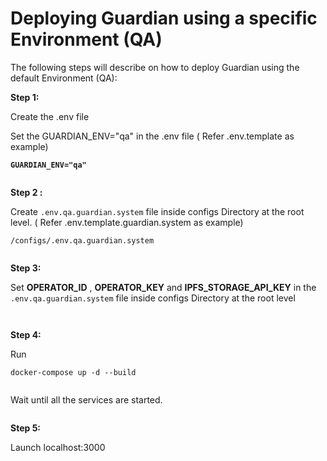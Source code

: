 # Deploying Guardian using a specific Environment (QA)

The following steps will describe on how to deploy Guardian using the default Environment (QA):

**Step 1:**

Create the .env file

Set the GUARDIAN\_ENV="qa" in the .env file ( Refer .env.template as example)

<pre><code><strong>GUARDIAN_ENV="qa"
</strong></code></pre>

<figure><img src="https://lh5.googleusercontent.com/2QtngdvCtgOpN5xA5_DxhksChaFLO_DfRTS5HBbVZ6Bt8TyTNsMVsOHtzM2sCJuObErG41E0qmM15V_w82ntkkcFlHC2rD8b8eZ0LSSkEYVrFWDmYllF4LVsjdKhd9Hjuq8D4DIrpf3oEzIOCJNZtLo" alt=""><figcaption></figcaption></figure>

**Step 2 :**

Create `.env.qa.guardian.system` file inside configs Directory at the root level. ( Refer .env.template.guardian.system as example)

```
/configs/.env.qa.guardian.system
```

<figure><img src="https://lh4.googleusercontent.com/B1K8quUgHdiZLFJZ3CjPteD_3brt1jDwSMDMMxdnarr3ihl1OoF7cXZB7LgM-6y-w_VZjAToQQR1_-vWsXS4xcokrpe0_ytvEszNYJ0Fm8Dz_Hj2ruF5rSv-ZFkvqUsC4lM4ATE9DkpsgsskGXgsKoY" alt=""><figcaption></figcaption></figure>

**Step 3:**

Set **OPERATOR\_ID** , **OPERATOR\_KEY** and **IPFS\_STORAGE\_API\_KEY** in the `.env.qa.guardian.system` file inside configs Directory at the root level

<figure><img src="https://lh6.googleusercontent.com/0IjchilNsshCHpx3jZN4qMvtHeELO5fXRU1ZiJXydNUuUDlK_N_htnuBSv-hWRqmYr6hDstIaNVaVh1K8MEZlyu1R_kr-sfUS3bl11OqEENKwpoTodmkRZV819JmslL59RY7Mwp9PWXHsP6NWufxVaE" alt=""><figcaption></figcaption></figure>

<figure><img src="https://lh3.googleusercontent.com/6DiedDKukaRjttq55iwGmmKkrDtob4Wjm1nz8nVePXlgKoqYH-5CyiSF521V-md5QPceKNbSUXyPzAyZTLq2lnP1bntsnKQEzpXw7g9me_15NLcv_AIiEYKC841BZPP-SoasHgxGWCN9n0e9--EZItM" alt=""><figcaption></figcaption></figure>

**Step 4:**

Run

```
docker-compose up -d --build
```

<figure><img src="https://lh4.googleusercontent.com/r9KO9vXnmDgZXjTY3uSU3A_2NnzHw0HLogPBFKa_Q8K3Gi461wp1BztucaHKzhBhIX7BYOZg6eQaWDSkCCzEr2ivmFxrLWyojwLUm4doiwf8RP-3X23xAbSPVvenM_lj4GDxpidW8epoWPHRD8TlRm8" alt=""><figcaption></figcaption></figure>

Wait until all the services are started.

<figure><img src="https://lh3.googleusercontent.com/QVwpaNw70EIOOcZldSW_oZiUv7ewayBfZvD9-SQ2NZ_I2n9yR_bfOJ0XJP2W_qqetF4-YyquV-T2hcdQQ3sVwqb7wmvgesDFZvS-HuUfzOJ9auKZUIcupR_xpYVfnMOHM3OI7lPSCes3rHTK1DO2JdI" alt=""><figcaption></figcaption></figure>

**Step 5:**

Launch localhost:3000

<figure><img src="https://lh5.googleusercontent.com/dxgG4yfiJIK1oRuh-8s4TR1KpoZwq9--5KuaKh3HDSGiT7EyRh2n5k_VWIwrVp0cYZvQEKZBvwzttYSdl97bAC4ORRzF5da5fAX7b8wE523MFIOzIpQUKY2U3V5-nAp0LCbBAqbzUUhbOnt9BxCfu9Q" alt=""><figcaption></figcaption></figure>
